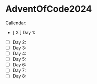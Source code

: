 # AdventOfCode2024

Callendar:

- [ X ] Day 1: 
- [ ] Day 2: 
- [ ] Day 3: 
- [ ] Day 4: 
- [ ] Day 5: 
- [ ] Day 6: 
- [ ] Day 7: 
- [ ] Day 8: 